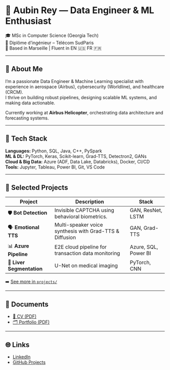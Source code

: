 # 👋 Aubin Rey — Data Engineer & ML Enthusiast

🎓 MSc in Computer Science (Georgia Tech)  
📡 Diplôme d’ingénieur – Télécom SudParis  
📍 Based in Marseille | Fluent in EN 🇺🇸 FR 🇫🇷

---

## 🧠 About Me

I’m a passionate Data Engineer & Machine Learning specialist with experience in aerospace (Airbus), cybersecurity (Worldline), and healthcare (CRCM).  
I thrive on building robust pipelines, designing scalable ML systems, and making data actionable.

Currently working at **Airbus Helicopter**, orchestrating data architecture and forecasting systems.

---

## 🔧 Tech Stack

**Languages:** Python, SQL, Java, C++, PySpark  
**ML & DL:** PyTorch, Keras, Scikit-learn, Grad-TTS, Detectron2, GANs  
**Cloud & Big Data:** Azure (ADF, Data Lake, Databricks), Docker, CI/CD  
**Tools:** Jupyter, Tableau, Power BI, Git, VS Code

---

## 🧪 Selected Projects

| Project | Description | Stack |
|--------|-------------|-------|
| 🛡️ **Bot Detection** | Invisible CAPTCHA using behavioral biometrics. | GAN, ResNet, LSTM |
| 🗣️ **Emotional TTS** | Multi-speaker voice synthesis with Grad-TTS & Diffusion | GAN, Grad-TTS |
| 📊 **Azure Pipeline** | E2E cloud pipeline for transaction data monitoring | Azure, SQL, Power BI |
| 🧬 **Liver Segmentation** | U-Net on medical imaging | PyTorch, CNN |

➡️ [See more in `projects/`](./projects/)

---

## 📄 Documents

- [📎 CV (PDF)](./CV_AubinRey.pdf)  
- [🗂️ Portfolio (PDF)](./Portfolio_AubinRey.pdf)

---

## 🌐 Links

- [LinkedIn](https://www.linkedin.com/in/aubinrey)
- [GitHub Projects](https://github.com/aubinrey)
